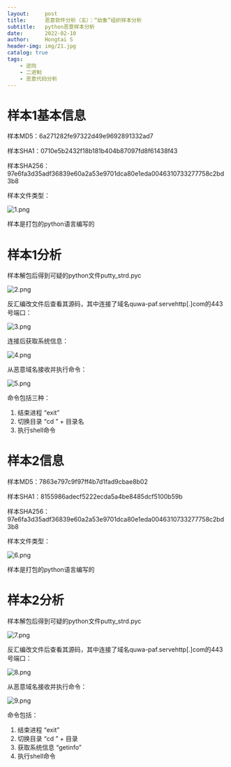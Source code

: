```yaml
---
layout:     post
title:      恶意软件分析（五）：“幼象”组织样本分析
subtitle:   python恶意样本分析
date:       2022-02-10
author:     Hongtai S
header-img: img/21.jpg
catalog: true
tags:
    - 逆向
    - 二进制
    - 恶意代码分析
---
```

# 样本1基本信息

样本MD5：6a271282fe97322d49e9692891332ad7

样本SHA1：0710e5b2432f18b181b404b87097fd8f61438f43

样本SHA256：97e6fa3d35adf36839e60a2a53e9701dca80e1eda0046310733277758c2bd3b8

样本文件类型：

![1.png](https://s2.loli.net/2022/03/04/uxoCndjpY7zOVLb.png)

样本是打包的python语言编写的

# 样本1分析

样本解包后得到可疑的python文件putty_strd.pyc

![2.png](https://s2.loli.net/2022/03/04/Wrdmun6cj2TxIA3.png)

反汇编改文件后查看其源码，其中连接了域名quwa-paf.servehttp[.]com的443号端口：

![3.png](https://s2.loli.net/2022/03/04/9rNfxe6ySJmTHDa.png)

连接后获取系统信息：

![4.png](https://s2.loli.net/2022/03/04/37GCieos8mxrHD9.png)

从恶意域名接收并执行命令：

![5.png](https://s2.loli.net/2022/03/04/aJM2kiDYdLuj1nw.png)

命令包括三种：

1. 结束进程 “exit”
2. 切换目录 “cd ” + 目录名
3. 执行shell命令 

# 样本2信息

样本MD5：7863e797c9f97ff4b7d1fad9cbae8b02

样本SHA1：8155986adecf5222ecda5a4be8485dcf5100b59b

样本SHA256：97e6fa3d35adf36839e60a2a53e9701dca80e1eda0046310733277758c2bd3b8

样本文件类型：

![6.png](https://s2.loli.net/2022/03/04/zM6eFZH4rpDCIB9.png)

样本是打包的python语言编写的

# 样本2分析

样本解包后得到可疑的python文件putty_strd.pyc

![7.png](https://s2.loli.net/2022/03/04/B8JMKuvTlhNVYeA.png)

反汇编改文件后查看其源码，其中连接了域名quwa-paf.servehttp[.]com的443号端口：

![8.png](https://s2.loli.net/2022/03/04/nCupOT2wjm7stH5.png)

从恶意域名接收并执行命令：

![9.png](https://s2.loli.net/2022/03/04/ydIsbeBaOpXiwJS.png)

命令包括：

1. 结束进程 “exit”
2. 切换目录 “cd ” + 目录
3. 获取系统信息 “getinfo”
4. 执行shell命令